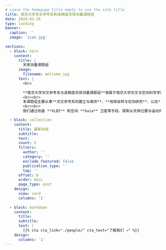 ```yaml
---
# Leave the homepage title empty to use the site title
title: 南京大学天文参考系和高精度天体测量课题组
date: 2024-01-26
type: landing
banner:
  caption: ''
  image: 'icon.jpg'
  
sections:
  - block: hero
    content:
      title: |
        天体测量课题组
      image:
        filename: welcome.jpg
      text: |
        <br>
        
        **南京大学天文参考系与高精度天体测量课题组**隶属于南京大学天文与空间科学学院（前身为天文学系），学院成立于1952年，拥有悠久的科研传统。  
        <br><br>
        本课题组主要从事**天文参考系的建立与维持**、**地球自转与定向研究**、以及**银河系动力学与运动学**等方向的研究，致力于发展高精度天体测量技术，推动射电与光学参考架的精确连接。  
        <br><br>
        我们通过地基 **VLBI** 和空间 **Gaia** 卫星等手段，探索从天体位置与运动角度理解宇宙的新途径。

  - block: collection
    content:
      title: 最新动态
      subtitle:
      text:
      count: 5
      filters:
        author: ''
        category: ''
        exclude_featured: false
        publication_type: ''
        tag: ''
      offset: 0
      order: desc
      page_type: post
    design:
      view: card
      columns: '1'
  
  - block: markdown
    content:
      title:
      subtitle:
      text: |
        {{% cta cta_link="./people/" cta_text="了解我们 →" %}}
    design:
      columns: '1'
---
```




